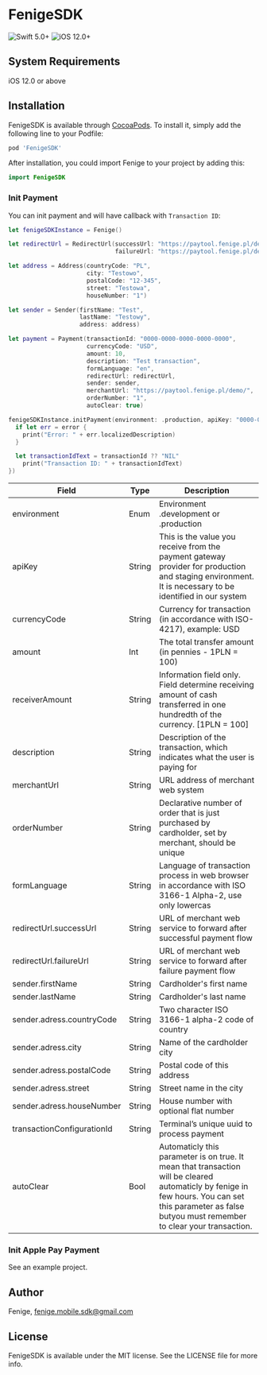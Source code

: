 
# FenigeSDK

![Swift 5.0+](https://img.shields.io/badge/Swift-5.0%2B-orange.svg)
![iOS 12.0+](https://img.shields.io/badge/iOS-12.0%2B-blue.svg)

## System Requirements
iOS 12.0 or above

## Installation

FenigeSDK is available through [CocoaPods](https://cocoapods.org). To install
it, simply add the following line to your Podfile:

```ruby
pod 'FenigeSDK'
```

After installation, you could import Fenige to your project by adding this:
```swift
import FenigeSDK
```

### Init Payment

You can init payment and will have callback with `Transaction ID`:
```swift
let fenigeSDKInstance = Fenige()

let redirectUrl = RedirectUrl(successUrl: "https://paytool.fenige.pl/demo/?success=1",
                              failureUrl: "https://paytool.fenige.pl/demo/?success=0")

let address = Address(countryCode: "PL",
                      city: "Testowo",
                      postalCode: "12-345",
                      street: "Testowa",
                      houseNumber: "1")

let sender = Sender(firstName: "Test",
                    lastName: "Testowy",
                    address: address)

let payment = Payment(transactionId: "0000-0000-0000-0000-0000",
                      currencyCode: "USD",
                      amount: 10,
                      description: "Test transaction",
                      formLanguage: "en",
                      redirectUrl: redirectUrl,
                      sender: sender,
                      merchantUrl: "https://paytool.fenige.pl/demo/",
                      orderNumber: "1",
                      autoClear: true)

fenigeSDKInstance.initPayment(environment: .production, apiKey: "0000-0000-0000-0000-0000", payment: payment, containerViewController: self, completion: { [weak self] (transactionId: String?, error: FenigeError?) in
  if let err = error {
    print("Error: " + err.localizedDescription)
  }

  let transactionIdText = transactionId ?? "NIL"
    print("Transaction ID: " + transactionIdText)
})
```

|Field|Type|Description|
|--|--|--|
|environment|Enum|Environment .development or .production
|apiKey|String|This is the value you receive from the payment gateway provider for production and staging environment. It is necessary to be identified in our system
|currencyCode|String|Currency for transaction (in accordance with ISO-4217), example: USD
|amount|Int|The total transfer amount (in pennies - 1PLN = 100)
|receiverAmount|String|Information field only. Field determine receiving amount of cash transferred in one hundredth of the currency. [1PLN = 100]
|description|String|Description of the transaction, which indicates what the user is paying for
|merchantUrl|String|URL address of merchant web system
|orderNumber|String|Declarative number of order that is just purchased by cardholder, set by merchant, should be unique
|formLanguage|String|Language of transaction process in web browser in accordance with ISO 3166-1 Alpha-2, use only lowercas
|redirectUrl.successUrl|String|URL of merchant web service to forward after successful payment flow
|redirectUrl.failureUrl|String|URL of merchant web service to forward after failure payment flow
|sender.firstName|String|Cardholder's first name
|sender.lastName|String|Cardholder's last name
|sender.adress.countryCode|String|Two character ISO 3166-1 alpha-2 code of country
|sender.adress.city|String|Name of the cardholder city
|sender.adress.postalCode|String|Postal code of this address
|sender.adress.street|String|Street name in the city
|sender.adress.houseNumber|String|House number with optional flat number
|transactionConfigurationId|String|Terminal’s unique uuid to process payment
|autoClear|Bool|Automaticly this parameter is on true. It mean that transaction will be cleared automaticly by fenige in few hours. You can set this parameter as false butyou must remember to clear your transaction.

### Init Apple Pay Payment

See an example project.

## Author

Fenige, fenige.mobile.sdk@gmail.com

## License

FenigeSDK is available under the MIT license. See the LICENSE file for more info.
